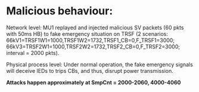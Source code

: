 # Malicious behaviour:

Network level: MU1 replayed and injected malicious SV packets (60 pkts with 50ms HB) to fake emergency situation on TRSF (2 scenarios: 66kV1=TRSF1W1=1000,TRSF1W2=1732,TRSF1_CB=0,F_TRSF1=3000; 66kV3=TRSF2W1=1000,TRSF2W2=1732,TRSF2_CB=0,F_TRSF2=3000; interval = 2000 pkts).

Physical process level: Under normal operation, the fake emergency signals will deceive IEDs to trips CBs, and thus, disrupt power transmission.

**Attacks happen approximately at SmpCnt = 2000-2060, 4000-4060**